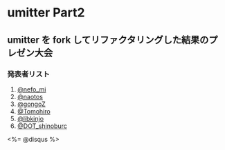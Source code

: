 umitter Part2
================================================================================


umitter を fork してリファクタリングした結果のプレゼン大会
--------------------------------------------------------------------------------


### 発表者リスト

1. [@nefo_mi](http://github.com/mitsuhide/umitter)
2. [@naotos](http://github.com/naoto/umitter)
3. [@gongoZ](http://github.com/gongo/umitter)
4. [@Tomohiro](http://github.com/Tomohiro/umitter)
5. [@libkinjo](http://github.com/kinjo/umitter)
6. [@DOT_shinoburc](http://github.com/shinoburc/umitter)


<div><%= @disqus %></div>
